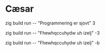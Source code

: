 # Cæsar

zig build run -- "Programmering er sjovt" 3

zig build run -- "Fhewhqccuhydw uh izelj" -3

zig build run -- "Fhewhqccuhydw uh izelj" -b
